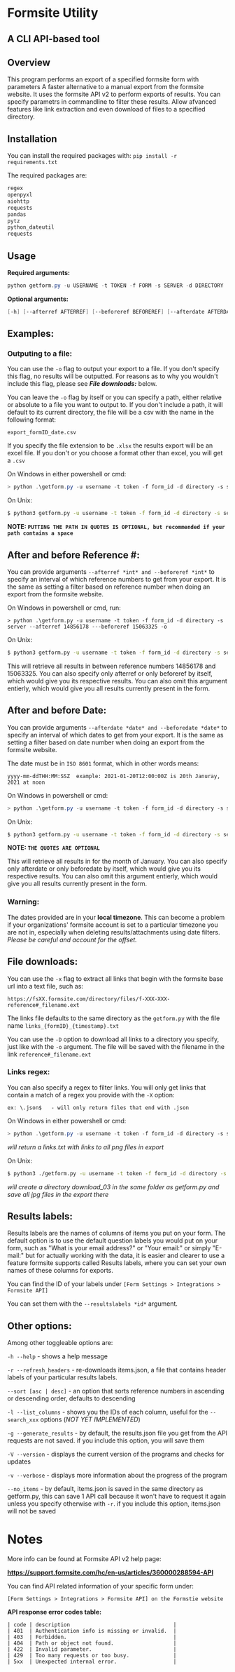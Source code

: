 # Formsite Utility

## A CLI API-based tool

## Overview

This program performs an export of a specified formsite form with parameters
A faster alternative to a manual export from the formsite website. It uses the formsite API v2 to perform exports of results. You can specify parametrs in commandline to filter these results. Allow afvanced features like link extraction and even download of files to a specified directory.

## Installation

You can install the required packages with:
`pip install -r requirements.txt`

The required packages are:

```txt
regex
openpyxl
aiohttp
requests
pandas
pytz
python_dateutil
requests
```

## Usage

**Required arguments:**

```powershell
python getform.py -u USERNAME -t TOKEN -f FORM -s SERVER -d DIRECTORY
```

**Optional arguments:**

```powershell
[-h] [--afterref AFTERREF] [--beforeref BEFOREREF] [--afterdate AFTERDATE] [--beforedate BEFOREDATE] [--resultslabels RESULTSLABELS] [-r] [-o [OUTPUT_FILE]] [-x [EXTRACT_LINKS]] [-X LINKS_REGEX] [-D [DOWNLOAD_LINKS]] [--sort {asc,desc}] [-l] [-g] [-V] [-H] [--no_items]
```

## **Examples:**

### **Outputing to a file:**

You can use the `-o` flag to output your export to a file. If you don't specify this flag, no results will be outputted. For reasons as to why you wouldn't include this flag, please see ***File downloads:*** below.

You can leave the `-o` flag by itself or you can specify a path, either relative or absolute to a file you want to output to. If you don't include a path, it will default to its current directory, the file will be a csv with the name in the following format:
```
export_formID_date.csv
```
If you specify the file extension to be `.xlsx` the results export will be an excel file. If you don't or you choose a format other than excel, you will get a `.csv`

On Windows in either powershell or cmd:
```powershell
> python .\getform.py -u username -t token -f form_id -d directory -s server -o .\exports\export_projectName.xlsx
```

On Unix:
```bash
$ python3 getform.py -u username -t token -f form_id -d directory -s server -o ./exports/export_projectName.csv
```
**NOTE: `PUTTING THE PATH IN QUOTES IS OPTIONAL, but recommended if your path contains a space`**

## **After and before Reference #**:

You can provide arguments `--afterref *int* and --beforeref *int*` to specify an interval of which reference numbers to get from your export. It is the same as setting a filter based on reference number when doing an export from the formsite website.

On Windows in powershell or cmd, run:
```
> python .\getform.py -u username -t token -f form_id -d directory -s server --afterref 14856178 ---beforeref 15063325 -o
```
On Unix:
```bash
$ python3 getform.py -u username -t token -f form_id -d directory -s server --afterref 14856178 ---beforeref 15063325 -o
```
This will retrieve all results in between reference numbers 14856178 and 15063325. You can also specify only afterref or only beforeref by itself, which would give you its respective results. You can also omit this argument entierly, which would give you all results currently present in the form.

## **After and before Date**:

You can provide arguments `--afterdate *date* and --beforedate *date*` to specify an interval of which dates to get from your export. It is the same as setting a filter based on date number when doing an export from the formsite website. 

The date must be in `ISO 8601` format, which in other words means:
```
yyyy-mm-ddTHH:MM:SSZ  example: 2021-01-20T12:00:00Z is 20th Januray, 2021 at noon
```

On Windows in powershell or cmd:
```powershell
> python .\getform.py -u username -t token -f form_id -d directory -s server --afterdate '2021-01-01T00:00:00Z' ---beforedate '2021-02-01T00:00:00Z' -o
```
On Unix:
```bash
$ python3 getform.py -u username -t token -f form_id -d directory -s server --afterdate '2021-01-01T00:00:00Z' ---beforedate '2021-02-01T00:00:00Z' -o
```
**NOTE: `THE QUOTES ARE OPTIONAL`**

This will retrieve all results in for the month of January. You can also specify only afterdate or only beforedate by itself, which would give you its respective results. You can also omit this argument entierly, which would give you all results currently present in the form.

### Warning:

The dates provided are in your **local timezone**. This can become a problem if your organizations' formsite account is set to a particular timezone you are not in, especially when deleting results/attachments using date filters. *Please be careful and account for the offset.*

## **File downloads:**

You can use the `-x` flag to extract all links that begin with the formsite base url into a text file, such as:
```
https://fsXX.formsite.com/directory/files/f-XXX-XXX-reference#_filename.ext
```
The links file defaults to the same directory as the `getform.py` with the file name `links_{formID}_{timestamp}.txt`

You can use the `-D` option to download all links to a directory you specify, just like with the `-o` argument. The file will be saved with the filename in the link `reference#_filename.ext`

### Links regex:

You can also specify a regex to filter links. You will only get links that contain a match of a regex you provide with the `-X` option:
```
ex: \.json$   - will only return files that end with .json
```

On Windows in either powershell or cmd:
```powershell
> python .\getform.py -u username -t token -f form_id -d directory -s server -x -X \.png$
```
*will return a links.txt with links to all png files in export*

On Unix:
```bash
$ python3 ./getform.py -u username -t token -f form_id -d directory -s server -D './download_03/' -X \.jpg$
```
*will create a directory download_03 in the same folder as getform.py and save all jpg files in the export there*

## **Results labels:**

Results labels are the names of columns of items you put on your form. The default option is to use the default question labels you would put on your form, such as "What is your email address?" or "Your email:" or simply "E-mail:" but for actually working with the data, it is easier and clearer to use a feature formsite supports called Results labels, where you can set your own names of these columns for exports. 

You can find the ID of your labels under `[Form Settings > Integrations > Formsite API]`

You can set them with the `--resultslabels *id*` argument.

## **Other options:**

Among other toggleable options are:

`-h --help` - shows a help message

`-r --refresh_headers` - re-downloads items.json, a file that contains header labels of your particular results labels.

`--sort [asc | desc]` - an option that sorts reference numbers in ascending or descending order, defaults to descending

`-l --list_columns` - shows you the IDs of each column, useful for the 
`--search_xxx` options (*NOT YET IMPLEMENTED*)

`-g --generate_results` - by default, the results.json file you get from the API requests are not saved. if you include this option, you will save them

`-V --version` - displays the current version of the programs and checks for updates

`-v --verbose` - displays more information about the progress of the program

`--no_items` - by default, items.json is saved in the same directory as getform.py, this can save 1 API call because it won't have to request it again unless you specify otherwise with `-r`. if you include this option, items.json will not be saved

# Notes

More info can be found at Formsite API v2 help page: 

**https://support.formsite.com/hc/en-us/articles/360000288594-API**

You can find API related information of your specific form under:
```
[Form Settings > Integrations > Formsite API] on the Formstie website
```
**API response error codes table:**
```
| code | description                                 |
| 401  | Authentication info is missing or invalid.  |
| 403  | Forbidden.                                  |
| 404  | Path or object not found.                   |
| 422  | Invalid parameter.                          |
| 429  | Too many requests or too busy.              |
| 5xx  | Unexpected internal error.                  |
```